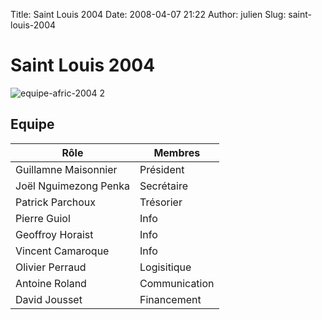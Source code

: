 Title: Saint Louis 2004
Date: 2008-04-07 21:22
Author: julien
Slug: saint-louis-2004
# Saint Louis 2004

![equipe-afric-2004 2]({static}/images/equipe-afric-2004%202.jpg "equipe-afric-2004 2")

## Equipe  

|Rôle|Membres|
|--- |--- |
|Guillamne Maisonnier|Président|
|Joël Nguimezong Penka|Secrétaire|
|Patrick Parchoux|Trésorier|
|Pierre Guiol|Info|
|Geoffroy Horaist|Info|
|Vincent Camaroque|Info|
|Olivier Perraud|Logisitique|
|Antoine Roland|Communication|
|David Jousset|Financement|

